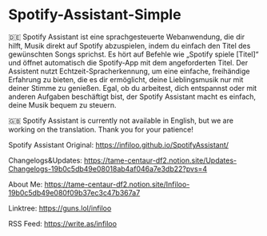 # Spotify-Assistant-Simple

🇩🇪 Spotify Assistant ist eine sprachgesteuerte Webanwendung, die dir hilft, Musik direkt auf Spotify abzuspielen, indem du einfach den Titel des gewünschten Songs sprichst. Es hört auf Befehle wie „Spotify spiele [Titel]“ und öffnet automatisch die Spotify-App mit dem angeforderten Titel. Der Assistent nutzt Echtzeit-Spracherkennung, um eine einfache, freihändige Erfahrung zu bieten, die es dir ermöglicht, deine Lieblingsmusik nur mit deiner Stimme zu genießen. Egal, ob du arbeitest, dich entspannst oder mit anderen Aufgaben beschäftigt bist, der Spotify Assistant macht es einfach, deine Musik bequem zu steuern.

🇬🇧 Spotify Assistant is currently not available in English, but we are working on the translation. Thank you for your patience!

Spotify Assistant Original: https://infiloo.github.io/SpotifyAssistant/

Changelogs&Updates: https://tame-centaur-df2.notion.site/Updates-Changelogs-19b0c5db49e08018ab4af046a7e3db22?pvs=4

About Me: https://tame-centaur-df2.notion.site/Infiloo-19b0c5db49e080f09b37ec3c47b367a7

Linktree: https://guns.lol/infiloo

RSS Feed: https://write.as/infiloo


